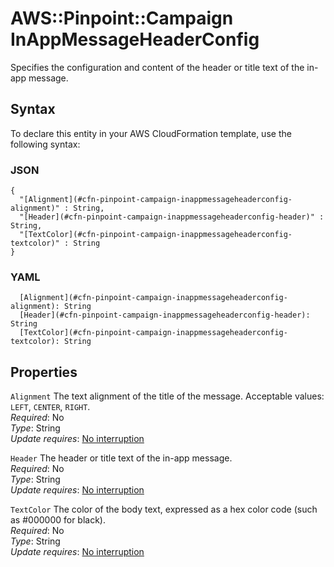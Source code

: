 # AWS::Pinpoint::Campaign InAppMessageHeaderConfig<a name="aws-properties-pinpoint-campaign-inappmessageheaderconfig"></a>

Specifies the configuration and content of the header or title text of the in\-app message\.

## Syntax<a name="aws-properties-pinpoint-campaign-inappmessageheaderconfig-syntax"></a>

To declare this entity in your AWS CloudFormation template, use the following syntax:

### JSON<a name="aws-properties-pinpoint-campaign-inappmessageheaderconfig-syntax.json"></a>

```
{
  "[Alignment](#cfn-pinpoint-campaign-inappmessageheaderconfig-alignment)" : String,
  "[Header](#cfn-pinpoint-campaign-inappmessageheaderconfig-header)" : String,
  "[TextColor](#cfn-pinpoint-campaign-inappmessageheaderconfig-textcolor)" : String
}
```

### YAML<a name="aws-properties-pinpoint-campaign-inappmessageheaderconfig-syntax.yaml"></a>

```
  [Alignment](#cfn-pinpoint-campaign-inappmessageheaderconfig-alignment): String
  [Header](#cfn-pinpoint-campaign-inappmessageheaderconfig-header): String
  [TextColor](#cfn-pinpoint-campaign-inappmessageheaderconfig-textcolor): String
```

## Properties<a name="aws-properties-pinpoint-campaign-inappmessageheaderconfig-properties"></a>

`Alignment`  <a name="cfn-pinpoint-campaign-inappmessageheaderconfig-alignment"></a>
The text alignment of the title of the message\. Acceptable values: `LEFT`, `CENTER`, `RIGHT`\.  
*Required*: No  
*Type*: String  
*Update requires*: [No interruption](https://docs.aws.amazon.com/AWSCloudFormation/latest/UserGuide/using-cfn-updating-stacks-update-behaviors.html#update-no-interrupt)

`Header`  <a name="cfn-pinpoint-campaign-inappmessageheaderconfig-header"></a>
The header or title text of the in\-app message\.  
*Required*: No  
*Type*: String  
*Update requires*: [No interruption](https://docs.aws.amazon.com/AWSCloudFormation/latest/UserGuide/using-cfn-updating-stacks-update-behaviors.html#update-no-interrupt)

`TextColor`  <a name="cfn-pinpoint-campaign-inappmessageheaderconfig-textcolor"></a>
The color of the body text, expressed as a hex color code \(such as \#000000 for black\)\.  
*Required*: No  
*Type*: String  
*Update requires*: [No interruption](https://docs.aws.amazon.com/AWSCloudFormation/latest/UserGuide/using-cfn-updating-stacks-update-behaviors.html#update-no-interrupt)